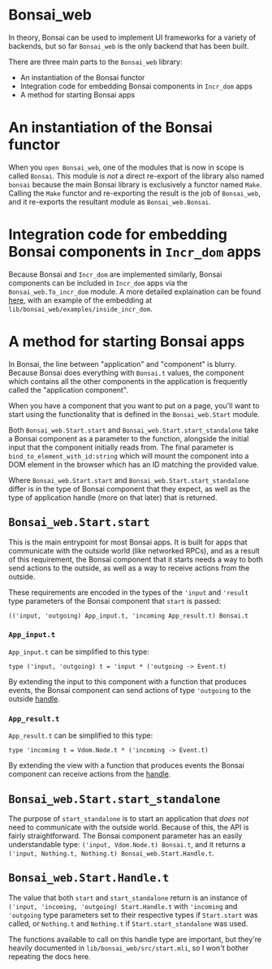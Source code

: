 # Bonsai_web

In theory, Bonsai can be used to implement UI frameworks for a variety of
backends, but so far `Bonsai_web` is the only backend that has been built.

There are three main parts to the `Bonsai_web` library:

- An instantiation of the Bonsai functor
- Integration code for embedding Bonsai components in `Incr_dom` apps
- A method for starting Bonsai apps

# An instantiation of the Bonsai functor

When you `open Bonsai_web`, one of the modules that is now in scope is called
`Bonsai`.  This module is _not_ a direct re-export of the library also named
`bonsai` because the main Bonsai library is exclusively a functor named `Make`.
Calling the `Make` functor and re-exporting the result is the job of
`Bonsai_web`, and it re-exports the resultant module as `Bonsai_web.Bonsai`.

# Integration code for embedding Bonsai components in `Incr_dom` apps

Because Bonsai and `Incr_dom` are implemented similarly, Bonsai components can
be included in `Incr_dom` apps via the `Bonsai_web.To_incr_dom` module.  A more
detailed explaination can be found [here](./inside_incr_dom.md), with an example
of the embedding at `lib/bonsai_web/examples/inside_incr_dom`.

# A method for starting Bonsai apps

In Bonsai, the line between "application" and "component" is blurry.  Because
Bonsai does everything with `Bonsai.t` values, the component which contains all
the other components in the application is frequently called the "application
component".

When you have a component that you want to put on a page, you'll want to
start using the functionality that is defined in the `Bonsai_web.Start`
module.

Both `Bonsai_web.Start.start` and `Bonsai_web.Start.start_standalone` take
a Bonsai component as a parameter to the function, alongside the initial
input that the component initially reads from.  The final parameter is
`bind_to_element_with_id:string` which will mount the component into a DOM
element in the browser which has an ID matching the provided value.

Where `Bonsai_web.Start.start` and `Bonsai_web.Start.start_standalone` differ
is in the type of Bonsai component that they expect, as well as the type of
application handle (more on that later) that is returned.

## <tt> Bonsai\_web.Start.start </tt>

This is the main entrypoint for most Bonsai apps.  It is built for apps that
communicate with the outside world (like networked RPCs), and as a result of
this requirement, the Bonsai component that it starts needs a way to both send
actions to the outside, as well as a way to receive actions from the outside.

These requirements are encoded in the types of the `'input` and `'result`
type parameters of the Bonsai component that `start` is passed:

```
(('input, 'outgoing) App_input.t, 'incoming App_result.t) Bonsai.t
```

### `App_input.t`

`App_input.t` can be simplified to this type:

```
type ('input, 'outgoing) t = 'input * ('outgoing -> Event.t)
```

By extending the input to this component with a function that produces events,
the Bonsai component can send actions of type `'outgoing` to the outside
[handle](#bonsai_web.start.handle.t).


### `App_result.t`
`App_result.t` can be simplified to this type:

```
type 'incoming t = Vdom.Node.t * ('incoming -> Event.t)
```

By extending the view with a function that produces events the Bonsai
component can receive actions from the [handle](#bonsai_web.start.handle.t).

## <tt> Bonsai\_web.Start.start\_standalone </tt>

The purpose of `start_standalone` is to start an application that _does not_
need to communicate with the outside world.  Because of this, the API is fairly
straightforward.  The Bonsai component parameter has an easily understandable
type: `('input, Vdom.Node.t) Bonsai.t`, and it returns a
`('input, Nothing.t, Nothing.t) Bonsai_web.Start.Handle.t`.

## <tt> Bonsai\_web.Start.Handle.t </tt>

The value that both `start` and `start_standalone` return is an instance of
`('input, 'incoming, 'outgoing) Start.Handle.t` with `'incoming` and
`'outgoing` type parameters set to their respective types if `Start.start` was
called, or `Nothing.t` and `Nothing.t` if `Start.start_standalone` was used.

The functions available to call on this handle type are important, but they're
heavily documented in `lib/bonsai_web/src/start.mli`, so I won't bother
repeating the docs here.
